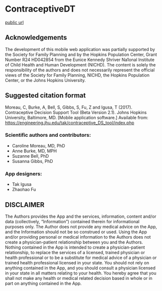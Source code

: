 # ContraceptiveDT
[public url](https://fzh6630.github.io/ContraceptiveDT/)



## Acknowledgements
The development of this mobile web application was partially supported by the Society for Family Planning and by the Hopkins Population Center, Grant Number R24 HD042854 from the Eunice Kennedy Shriver Na1onal Institute of Child Health and Human Development (NICHD). The content is solely the responsibility of the authors and does not necessarily represent the official views of the Society for Family Planning, NICHD, the Hopkins Population Center, or the Johns Hopkins University.

## Suggested citation format
Moreau, C, Burke, A, Bell, S, Gibbs, S, Fu, Z and Igusa, T (2017). Contraceptive Decision Support Tool (Beta Version 2.1). Johns Hopkins University, Baltimore, MD. [Mobile application software.] Available from: https://engineering.jhu.edu/tak/contraceptive_DS_tool/index.php

### Scientific authors and contributors:
- Caroline Moreau, MD, PhD
- Anne Burke, MD, MPH
- Suzanne Bell, PhD
- Susanna Gibbs, PhD

### App designers:
- Tak Igusa 
- Zhaohao Fu

## DISCLAIMER
The Authors provides the App and the services, information, content and/or data (collectively, “Information”) contained therein for informational purposes only. The Author does not provide any medical advice on the App, and the Information should not be so construed or used. Using the App and/or providing personal or medical information to the Authors does not create a physician-patient relationship between you and the Authors. Nothing contained in the App is intended to create a physician-patient relationship, to replace the services of a licensed, trained physician or health professional or to be a substitute for medical advice of a physician or trained health professional licensed in your state. You should not rely on anything contained in the App, and you should consult a physician licensed in your state in all matters relating to your health. You hereby agree that you shall not make any health or medical related decision based in whole or in part on anything contained in the App.